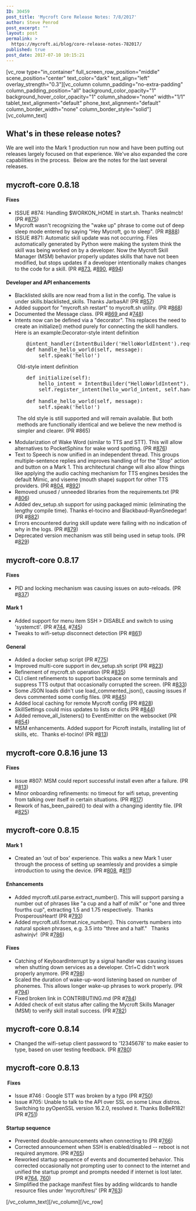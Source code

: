 ```yaml
---
ID: 30459
post_title: 'Mycroft Core Release Notes: 7/8/2017'
author: Steve Penrod
post_excerpt: ""
layout: post
permalink: >
  https://mycroft.ai/blog/core-release-notes-782017/
published: true
post_date: 2017-07-10 10:15:21
---
```

[vc_row type="in_container" full_screen_row_position="middle" scene_position="center" text_color="dark" text_align="left" overlay_strength="0.3"][vc_column column_padding="no-extra-padding" column_padding_position="all" background_color_opacity="1" background_hover_color_opacity="1" column_shadow="none" width="1/1" tablet_text_alignment="default" phone_text_alignment="default" column_border_width="none" column_border_style="solid"][vc_column_text]
<h2>What's in these release notes?</h2>
We are well into the Mark 1 production run now and have been putting out releases largely focused on that experience. We've also expanded the core capabilities in the process.  Below are the notes for the last several releases.
<h2>mycroft-core 0.8.18</h2>
<h4>Fixes</h4>
<ul>
 	<li>ISSUE #874: Handling $WORKON_HOME in start.sh. Thanks nealmcb! (PR #<a href="https://github.com/MycroftAI/mycroft-core/pull/875">875</a>)</li>
 	<li>Mycroft wasn't recognizing the "wake up" phrase to come out of deep sleep mode entered by saying "Hey Mycroft, go to sleep". (PR #<a href="https://github.com/MycroftAI/mycroft-core/pull/888">888</a>)</li>
 	<li>ISSUE #871: Automatic skill update was not occurring. Files automatically generated by Python were making the system think the skill was being worked on by a developer. Now the Mycroft Skill Manager (MSM) behavior properly updates skills that have not been modified, but stops updates if a developer intentionally makes changes to the code for a skill. (PR #<a href="https://github.com/MycroftAI/mycroft-core/pull/873">873</a>, #<a href="https://github.com/MycroftAI/mycroft-core/pull/890">890</a>, #<a href="https://github.com/MycroftAI/mycroft-core/pull/894">894</a>)</li>
</ul>
<h4>Developer and API enhancements</h4>
<ul>
 	<li>Blacklisted skills are now read from a list in the config. The value is under skills.blacklisted_skills. Thanks JarbasAI! (PR #<a href="https://github.com/MycroftAI/mycroft-core/pull/857">857</a>)</li>
 	<li>Added support for "mycroft.sh restart" to mycroft.sh utility. (PR #<a href="https://github.com/MycroftAI/mycroft-core/pull/868">868</a>)</li>
 	<li>Documented the Message class. (PR #<a href="https://github.com/MycroftAI/mycroft-core/pull/869">869 </a>and #<a href="https://github.com/MycroftAI/mycroft-core/pull/748">748</a>)</li>
 	<li>Intents now can be defined via a "decorator". This replaces the need to create an initialize() method purely for connecting the skill handlers. Here is an example:Decorator-style intent definition</li>
</ul>
<pre style="padding-left: 30px;">   @intent_handler(IntentBuilder('HelloWorldIntent').require('hello').build())
   def handle_hello_world(self, message):
       self.speak('hello!')</pre>
<p style="padding-left: 30px;">Old-style intent definition</p>

<pre style="padding-left: 30px;">   def initialize(self):
       hello_intent = IntentBuilder("HelloWorldIntent").require("hello").build()
       self.register_intent(hello_world_intent, self.handle_hello_world)

   def handle_hello_world(self, message):
       self.speak('hello!')</pre>
<p style="padding-left: 30px;">The old style is still supported and will remain available. But both methods are functionally identical and we believe the new method is simpler and clearer. (PR #865)</p>

<ul>
 	<li>Modularization of Wake Word (similar to TTS and STT). This will allow alternatives to PocketSphinx for wake word spotting. (PR #<a href="https://github.com/MycroftAI/mycroft-core/pull/876">876</a>)</li>
 	<li>Text to Speech is now unified in an independent thread. This groups multiple-sentence replies and improves handling of for the "Stop" action and button on a Mark 1. This architectural change will also allow things like applying the audio caching mechanism for TTS engines besides the default Mimic, and viseme (mouth shape) support for other TTS providers. (PR #<a href="https://github.com/MycroftAI/mycroft-core/pull/804">804</a>, #<a href="https://github.com/MycroftAI/mycroft-core/pull/892">892</a>)</li>
 	<li>Removed unused / unneeded libraries from the requirements.txt (PR #<a href="https://github.com/MycroftAI/mycroft-core/pull/806">806</a>)</li>
 	<li>Added dev_setup.sh support for using packaged mimic (eliminating the lengthy compile time). Thanks el-tocino and Blackbaud-RyanSnedegar! (PR #<a href="https://github.com/MycroftAI/mycroft-core/pull/882">882</a>)</li>
 	<li>Errors encountered during skill update were failing with no indication of why in the logs. (PR #<a href="https://github.com/MycroftAI/mycroft-core/pull/879">879</a>)</li>
 	<li>Deprecated version mechanism was still being used in setup tools. (PR #<a href="https://github.com/MycroftAI/mycroft-core/pull/829">829</a>)</li>
</ul>
<h2>mycroft-core 0.8.17</h2>
<h4>Fixes</h4>
<ul>
 	<li>PID and locking mechanism was causing issues on auto-reloads. (PR #<a href="https://github.com/MycroftAI/mycroft-core/pull/837">837</a>)</li>
</ul>
<h4>Mark 1</h4>
<ul>
 	<li>Added support for menu item SSH &gt; DISABLE and switch to using 'systemctl'. (PR #<a href="https://github.com/MycroftAI/mycroft-core/pull/744">744</a>, #<a href="https://github.com/MycroftAI/mycroft-core/pull/745">745</a>)</li>
 	<li>Tweaks to wifi-setup disconnect detection (PR #<a href="https://github.com/MycroftAI/mycroft-core/pull/861">861</a>)</li>
</ul>
<h4>General</h4>
<ul>
 	<li>Added a docker setup script (PR #<a href="https://github.com/MycroftAI/mycroft-core/pull/775">775</a>)</li>
 	<li>Improved multi-core support in dev_setup.sh script (PR #<a href="https://github.com/MycroftAI/mycroft-core/pull/823">823</a>)</li>
 	<li>Refinement of mycroft.sh operation (PR #<a href="https://github.com/MycroftAI/mycroft-core/pull/835">835</a>)</li>
 	<li>CLI client refinements to support backspace on some terminals and suppress TTS output that occasionally corrupted the screen. (PR #<a href="https://github.com/MycroftAI/mycroft-core/pull/833">833</a>)</li>
 	<li>Some JSON loads didn't use load_commented_json(), causing issues if devs commented some config files. (PR #<a href="https://github.com/MycroftAI/mycroft-core/pull/845">845</a>)</li>
 	<li>Added local caching for remote Mycroft config (PR #<a href="https://github.com/MycroftAI/mycroft-core/pull/828">828</a>)</li>
 	<li>SkillSettings could miss updates to lists or dicts (PR #<a href="https://github.com/MycroftAI/mycroft-core/pull/844">844</a>)</li>
 	<li>Added remove_all_listeners() to EventEmitter on the websocket (PR #<a href="https://github.com/MycroftAI/mycroft-core/pull/854">854</a>)</li>
 	<li>MSM enhancements. Added support for Picroft installs, installing list of skills, etc.  Thanks el-tocino! (PR #<a href="https://github.com/MycroftAI/mycroft-core/pull/813">813</a>)</li>
</ul>
<h2>mycroft-core 0.8.16 june 13</h2>
<h4>Fixes</h4>
<ul>
 	<li>Issue #807: MSM could report successful install even after a failure. (PR #<a href="https://github.com/MycroftAI/mycroft-core/pull/813">813</a>)</li>
 	<li>Minor onboarding refinements: no timeout for wifi setup, preventing from talking over itself in certain situations. (PR #<a href="https://github.com/MycroftAI/mycroft-core/pull/817">817</a>)</li>
 	<li>Rework of has_been_paired() to deal with a changing identity file. (PR #<a href="https://github.com/MycroftAI/mycroft-core/pull/825">825</a>)</li>
</ul>
<h2>mycroft-core 0.8.15</h2>
<h4>Mark 1</h4>
<ul>
 	<li>Created an 'out of box' experience. This walks a new Mark 1 user through the process of setting up seamlessly and provides a simple introduction to using the device. (PR #<a href="https://github.com/MycroftAI/mycroft-core/pull/808">808</a>, #<a href="https://github.com/MycroftAI/mycroft-core/pull/811">811</a>)</li>
</ul>
<h4>Enhancements</h4>
<ul>
 	<li>Added mycroft.util.parse.extract_number(). This will support parsing a number out of phrases like "a cup and a half of milk" or "one and three fourths cup", extracting 1.5 and 1.75 respectively.  Thanks ProsperousHeart! (PR #<a href="https://github.com/MycroftAI/mycroft-core/pull/793">793</a>)</li>
 	<li>Added mycroft.util.format.nice_number(). This converts numbers into natural spoken phrases, e.g. 3.5 into "three and a half."   Thanks ashwinjv!  (PR #<a href="https://github.com/MycroftAI/mycroft-core/pull/786">786</a>)</li>
</ul>
<h4>Fixes</h4>
<ul>
 	<li>Catching of KeyboardInterrupt by a signal handler was causing issues when shutting down services as a developer. Ctrl+C didn't work properly anymore. (PR #<a href="https://github.com/MycroftAI/mycroft-core/pull/798">798</a>)</li>
 	<li>Scaled the duration of wake-up-word listening based on number of phonemes. This allows longer wake-up phrases to work properly. (PR #<a href="https://github.com/MycroftAI/mycroft-core/pull/794">794</a>)</li>
 	<li>Fixed broken link in CONTRIBUTING.md (PR #<a href="https://github.com/MycroftAI/mycroft-core/pull/784">784</a>)</li>
 	<li>Added check of exit status after calling the Mycroft Skills Manager (MSM) to verify skill install success. (PR #<a href="https://github.com/MycroftAI/mycroft-core/pull/782">782</a>)</li>
</ul>
<h2>mycroft-core 0.8.14</h2>
<ul>
 	<li>Changed the wifi-setup client password to '12345678' to make easier to type, based on user testing feedback. (PR <a class="issue-link js-issue-link" title="Feature/issue 779 -- Change wifi setup password to &quot;12345678&quot;" href="https://github.com/MycroftAI/mycroft-core/pull/780" data-id="230482140" data-error-text="Failed to load issue title" data-permission-text="Issue title is private">#780</a>)</li>
</ul>
<h2>mycroft-core 0.8.13</h2>
<h4> Fixes</h4>
<ul>
 	<li>Issue #746 : Google STT was broken by a typo (PR #<a href="https://github.com/MycroftAI/mycroft-core/pull/750">750</a>)</li>
 	<li>Issue #705: Unable to talk to the API over SSL on some Linux distros. Switching to pyOpenSSL version 16.2.0, resolved it. Thanks BoBeR182! (PR #<a href="https://github.com/MycroftAI/mycroft-core/pull/751">751</a>)</li>
</ul>
<h4>Startup sequence</h4>
<ul>
 	<li>Prevented double-announcements when connecting to (PR #<a href="https://github.com/MycroftAI/mycroft-core/pull/766">766</a>)</li>
 	<li>Corrected announcement when SSH is enabled/disabled -- reboot is not required anymore. (PR #<a href="https://github.com/MycroftAI/mycroft-core/pull/765">765</a>)</li>
 	<li>Reworked startup sequence of events and documented behavior. This corrected occasionally not prompting user to connect to the internet and unified the startup prompt and prompts needed if internet is lost later. (PR #<a href="https://github.com/MycroftAI/mycroft-core/pull/764">764</a>, <a href="https://github.com/MycroftAI/mycroft-core/pull/760">760</a>)</li>
 	<li>Simplified the package manifest files by adding wildcards to handle resource files under 'mycroft/res/' (PR #<a href="https://github.com/MycroftAI/mycroft-core/pull/763">763</a>)</li>
</ul>
[/vc_column_text][/vc_column][/vc_row]